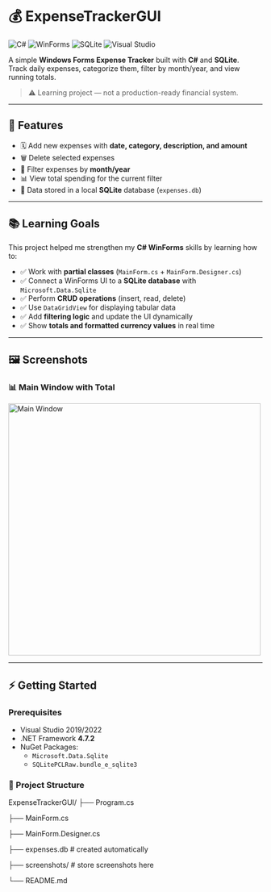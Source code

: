 # 💰 ExpenseTrackerGUI

![C#](https://img.shields.io/badge/C%23-239120?logo=c-sharp&logoColor=white)
![WinForms](https://img.shields.io/badge/WinForms-512BD4?logo=windows&logoColor=white)
![SQLite](https://img.shields.io/badge/SQLite-003B57?logo=sqlite&logoColor=white)
![Visual Studio](https://img.shields.io/badge/Visual%20Studio-5C2D91?logo=visualstudio&logoColor=white)

A simple **Windows Forms Expense Tracker** built with **C#** and **SQLite**.  
Track daily expenses, categorize them, filter by month/year, and view running totals.  

> ⚠️ Learning project — not a production-ready financial system.

---

## 🚀 Features

- 🗓️ Add new expenses with **date, category, description, and amount**  
- 🗑️ Delete selected expenses  
- 🔎 Filter expenses by **month/year**  
- 📊 View total spending for the current filter  
- 💾 Data stored in a local **SQLite** database (`expenses.db`)  

---

## 📚 Learning Goals

This project helped me strengthen my **C# WinForms** skills by learning how to:

- ✅ Work with **partial classes** (`MainForm.cs` + `MainForm.Designer.cs`)  
- ✅ Connect a WinForms UI to a **SQLite database** with `Microsoft.Data.Sqlite`  
- ✅ Perform **CRUD operations** (insert, read, delete)  
- ✅ Use `DataGridView` for displaying tabular data  
- ✅ Add **filtering logic** and update the UI dynamically  
- ✅ Show **totals and formatted currency values** in real time  

---

## 🖼 Screenshots

### 📊 Main Window with Total
<img src="./Expense.png" alt="Main Window" width="500"/>

---

## ⚡ Getting Started

### Prerequisites
- Visual Studio 2019/2022  
- .NET Framework **4.7.2**  
- NuGet Packages:  
  - `Microsoft.Data.Sqlite`  
  - `SQLitePCLRaw.bundle_e_sqlite3`  

### 📂 Project Structure

ExpenseTrackerGUI/
├── Program.cs

├── MainForm.cs

├── MainForm.Designer.cs

├── expenses.db          # created automatically

├── screenshots/         # store screenshots here

└── README.md

